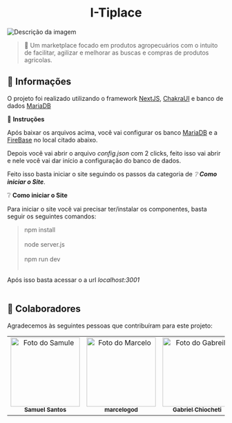 <h1 align="center">I-Tiplace</h1>

<img src="./src/Assets/gif.gif" alt="Descrição da imagem">

> 🔎 Um marketplace focado em produtos agropecuários com o intuito de facilitar, agilizar e melhorar as buscas e compras de produtos agricolas.

## :page_facing_up: Informações

O projeto foi realizado utilizando o framework [NextJS](https://nextjs.org/), [ChakraUI](https://chakra-ui.com/) e banco de dados [MariaDB](https://mariadb.org/) 


💠 **Instruções**


Após baixar os arquivos acima, você vai configurar os banco [MariaDB](https://mariadb.org/) e a [FireBase](https://firebase.google.com/?hl=pt-br) no local citado abaixo.

Depois você vai abrir o arquivo <em>config.json</em> com 2 clicks, feito isso vai abrir e nele você vai dar início a configuração do banco de dados.

Feito isso basta iniciar o site seguindo os passos da categoria de <em>❔ **Como iniciar o Site**</em>.

❔ **Como iniciar o Site**

 Para iniciar o site você vai precisar ter/instalar os componentes, basta seguir os seguintes comandos:

> npm install <br/><br/>
> node server.js <br/><br/>
> npm run dev <br/><br/>

 Após isso basta acessar o a url <em>localhost:3001</em><br/><br/>

## 🤝 Colaboradores

Agradecemos às seguintes pessoas que contribuíram para este projeto:

<table>
  <tr>
    <td align="center"> 
      <a href="#">
        <img src="https://avatars.githubusercontent.com/u/106785272?v=4" width="160px;" alt="Foto do Samule"/><br>
        <sub>
          <b>Samuel Santos</b>
        </sub>
      </a>
    </td>
    <td align="center"> 
      <a href="#">
        <img src="https://avatars.githubusercontent.com/u/73672727?v=4" width="160px;" alt="Foto do Marcelo"/><br>
        <sub>
          <b>marcelogod</b>
        </sub>
      </a>
    </td>
    <td align="center"> 
      <a href="#">
        <img src="https://avatars.githubusercontent.com/u/73504715?v=4" width="160px;" alt="Foto do Gabreil"/><br>
        <sub>
          <b>Gabriel Chiocheti</b>
        </sub>
      </a>
    </td>
  </tr>
</table>